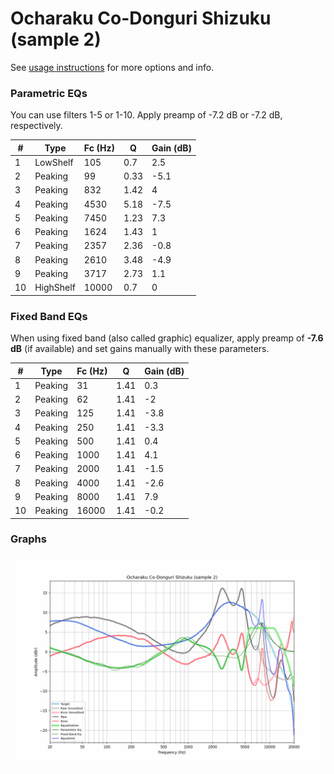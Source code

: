 # Ocharaku Co-Donguri Shizuku (sample 2)
See [usage instructions](https://github.com/jaakkopasanen/AutoEq#usage) for more options and info.

### Parametric EQs
You can use filters 1-5 or 1-10. Apply preamp of -7.2 dB or -7.2 dB, respectively.

|   # | Type      |   Fc (Hz) |    Q |   Gain (dB) |
|-----|-----------|-----------|------|-------------|
|   1 | LowShelf  |       105 | 0.7  |         2.5 |
|   2 | Peaking   |        99 | 0.33 |        -5.1 |
|   3 | Peaking   |       832 | 1.42 |         4   |
|   4 | Peaking   |      4530 | 5.18 |        -7.5 |
|   5 | Peaking   |      7450 | 1.23 |         7.3 |
|   6 | Peaking   |      1624 | 1.43 |         1   |
|   7 | Peaking   |      2357 | 2.36 |        -0.8 |
|   8 | Peaking   |      2610 | 3.48 |        -4.9 |
|   9 | Peaking   |      3717 | 2.73 |         1.1 |
|  10 | HighShelf |     10000 | 0.7  |         0   |

### Fixed Band EQs
When using fixed band (also called graphic) equalizer, apply preamp of **-7.6 dB** (if available) and set gains manually with these parameters.

|   # | Type    |   Fc (Hz) |    Q |   Gain (dB) |
|-----|---------|-----------|------|-------------|
|   1 | Peaking |        31 | 1.41 |         0.3 |
|   2 | Peaking |        62 | 1.41 |        -2   |
|   3 | Peaking |       125 | 1.41 |        -3.8 |
|   4 | Peaking |       250 | 1.41 |        -3.3 |
|   5 | Peaking |       500 | 1.41 |         0.4 |
|   6 | Peaking |      1000 | 1.41 |         4.1 |
|   7 | Peaking |      2000 | 1.41 |        -1.5 |
|   8 | Peaking |      4000 | 1.41 |        -2.6 |
|   9 | Peaking |      8000 | 1.41 |         7.9 |
|  10 | Peaking |     16000 | 1.41 |        -0.2 |

### Graphs
![](./Ocharaku%20Co-Donguri%20Shizuku%20(sample%202).png)
